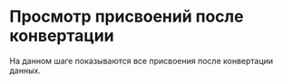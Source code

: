 
# Просмотр присвоений после конвертации

На данном шаге показываются все присвоения после конвертации данных.
